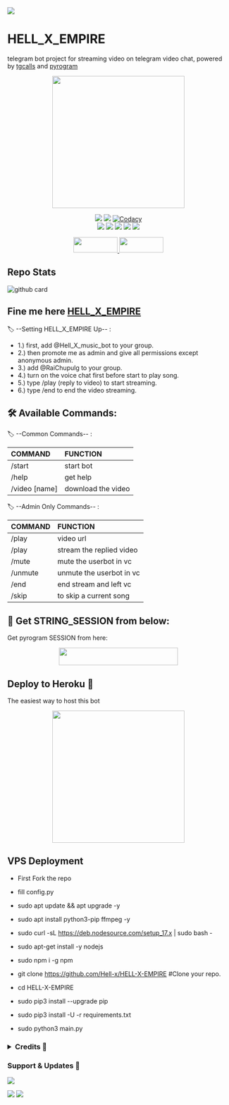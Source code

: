 <img src="https://user-images.githubusercontent.com/73097560/115834477-dbab4500-a447-11eb-908a-139a6edaec5c.gif">
<h1> HELL_X_EMPIRE </h1>

telegram bot project for streaming video on telegram video chat, powered by [tgcalls](https://github.com/MarshalX/tgcalls) and [pyrogram](https://github.com/pyrogram/pyrogram)

<p align="center"><a href="https://t.me/SCHOOL_WALLI_MASTII"><img src="https://telegra.ph/file/531b599737d91e7bd271f.jpg" width="300"></a></p>
<p align="center">
    <a href="https://www.python.org/" alt="made-with-python"> <img src="https://img.shields.io/badge/Made%20with-Python-black.svg?style=flat-square&logo=python&logoColor=blue&color=green" /></a>
    <a href="https://github.com/Hell-x/HELL-X-EMPIRE/graphs/commit-activity" alt="Maintenance"> <img src="https://img.shields.io/badge/Maintained%3F-yes-green.svg?style=flat-square" /></a>
    <a href="https://app.codacy.com/gh/Hell-x/HELL-X-EMPIRE/dashboard"> <img src="https://img.shields.io/codacy/grade/a723cb464d5a4d25be3152b5d71de82d?color=green&logo=codacy&style=flat-square" alt="Codacy" /></a><br>
    <a href="https://github.com/Hell-x/HELL-X-EMPIRE"> <img src="https://img.shields.io/github/repo-size/Hell-x/Video-call-bot?color=green&logo=github&logoColor=blue&style=flat-square" /></a>
    <a href="https://github.com/Hell-x/HELL-X-EMPIRE/commits/main"> <img src="https://img.shields.io/github/last-commit/Hell-x/HELL-X-EMPIRE?color=green&logo=github&logoColor=blue&style=flat-square" /></a>
    <a href="https://github.com/Hell-x/HELL-X-EMPIRE/issues"> <img src="https://img.shields.io/github/issues/Hell-x/HELL-X-EMPIRE?color=green&logo=github&logoColor=blue&style=flat-square" /></a>
    <a href="https://github.com/Hell-x/HELL-X-EMPIRE/network/members"> <img src="https://img.shields.io/github/forks/Hell-x/HELL-X-EMPIRE?color=green&logo=github&logoColor=blue&style=flat-square" /></a>  
    <a href="https://github.com/Hell-x/HELL-X-EMPIRE/network/members"> <img src="https://img.shields.io/github/stars/Hell-x/HELL-X-EMPIRE?color=green&logo=github&logoColor=blue&style=flat-square" /></a>  
</p>


<p align="center">
  <a href="https://github.com/Hell-x/HELL-X-EMPIRE/fork">
    <img src="https://img.shields.io/github/forks/Hell-x/HELL-X-EMPIRE?color=dark&label=FORK&logo=github&style=plastic"width="100" height="35"> 
  </a>
  <a href="https://github.com/youtubeslgeekshow/Video-call-bot/stars">
    <img src="https://img.shields.io/github/stars/Hell-x/HELL-X-EMPIRE?color=dark&label=STARS&logo=github&style=plastic"width="100" height="35">
  </a>
</p>  

## Repo Stats
![github card](https://github-readme-stats.vercel.app/api/pin/?username=Hell-x&repo=HELL-X-EMPIRE&theme=dark)

## Fine me here  [HELL_X_EMPIRE](https://t.me/SCHOOL_WALLI_MASTII)

🏷️ --Setting HELL_X_EMPIRE Up-- :
- 1.) first, add @Hell_X_music_bot to your group.
- 2.) then promote me as admin and give all permissions except anonymous admin.
- 3.) add @RaiChupulg to your group.
- 4.) turn on the voice chat first before start to play song.
- 5.) type /play (reply to video) to start streaming.
- 6.) type /end to end the video streaming.

## 🛠 Available Commands:

🏷️ --Common Commands-- :

COMMAND | FUNCTION
:--- | :---
/start | start bot
/help| get help
/video [name] | download the video

🏷️ --Admin Only Commands-- :

COMMAND | FUNCTION
:--- | :---
 /play | video url
/play| stream the replied video
/mute | mute the userbot in vc
/unmute | unmute the userbot in vc
/end| end stream and left vc
/skip| to skip a current song

## 🍁 Get STRING_SESSION from below:

Get pyrogram SESSION from here:


<p align="center"><a href="https://t.me/StringGenRo_bot"><img src="https://img.shields.io/badge/REPLIT-SESSION-yellow?style=plastic&logo=replit&logoColor=red"width="270" height="40" /></a></p>



##  Deploy to Heroku  🤝
The easiest way to host this bot

<p align="center"><a href="https://heroku.com/deploy?template=https://github.com/Hell-x/HELL-X-EMPIRE"><img src="https://img.shields.io/badge/HEROKU-DEPLOY-blue?style=plastic&logo=heroku&logoColor=yellow"width="300"heigh="100" /></a></p>


## VPS Deployment

- First Fork the repo
- fill config.py

- sudo apt update && apt upgrade -y 
- sudo apt install python3-pip ffmpeg -y
- sudo curl -sL https://deb.nodesource.com/setup_17.x | sudo bash -
- sudo apt-get install -y nodejs
- sudo npm i -g npm
- git clone https://github.com/Hell-x/HELL-X-EMPIRE  #Clone your repo.
- cd HELL-X-EMPIRE
- sudo pip3 install --upgrade pip
- sudo pip3 install -U -r requirements.txt
- sudo python3 main.py

 </details> 

 <h3> <details>
  <summary><b>Credits 💖</b></summary>

- [B2K SENIOR](https://github.com/SHOOL_WALLI_MASTII) for Editing
- [Levina](https://github.com/levina-lab/video-stream) for Codes
- [Team Yukki](https://github.com/TeamYukki/YukkiMusicBot) for Thumbnail
- [Marshal](https://github.com/MarshalX) for [pytgcalls](https://github.com/MarshalX)
- [Dan](https://github.com/delivrance) for [Pyrogram](https://github.com/pyrogram) 
</details> </h3>

### Support & Updates 🌹
<a href="https://t.me/SCHOOL_WALLI_MASTII"><img src="https://img.shields.io/badge/Join-Group%20Support-blue.svg?style=for-the-badge&logo=Telegram">

</a> <a href="https://t.me/HELL_X_EMPIRE"><img src="https://img.shields.io/badge/Join-Updates%20Channel-blue.svg?style=for-the-badge&logo=Telegram"></a>
<img src="https://user-images.githubusercontent.com/73097560/115834477-dbab4500-a447-11eb-908a-139a6edaec5c.gif">
